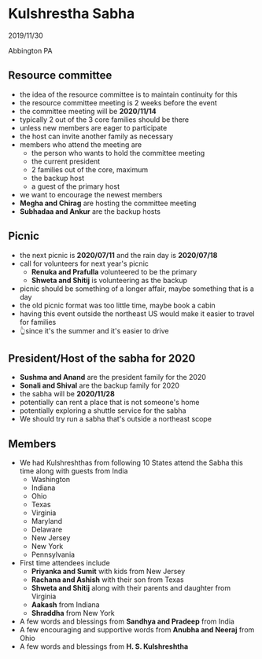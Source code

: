 # Kulshrestha Sabha

2019/11/30

Abbington PA

## Resource committee

- the idea of the resource committee is to maintain continuity for this
- the resource committee meeting is 2 weeks before the event
- the committee meeting will be **2020/11/14**
- typically 2 out of the 3 core families should be there
- unless new members are eager to participate
- the host can invite another family as necessary
- members who attend the meeting are
  - the person who wants to hold the committee meeting
  - the current president
  - 2 families out of the core, maximum
  - the backup host
  - a guest of the primary host
- we want to encourage the newest members
- **Megha and Chirag** are hosting the committee meeting
- **Subhadaa and Ankur** are the backup hosts

## Picnic

- the next picnic is **2020/07/11** and the rain day is **2020/07/18**
- call for volunteers for next year's picnic
  - **Renuka and Prafulla** volunteered to be the primary
  - **Shweta and Shitij** is volunteering as the backup
- picnic should be something of a longer affair, maybe something that is a day
- the old picnic format was too little time, maybe book a cabin
- having this event outside the northeast US would make it easier to travel for families
- 👆since it's the summer and it's easier to drive

## President/Host of the sabha for 2020

- **Sushma and Anand** are the president family for the 2020
- **Sonali and Shival** are the backup family for 2020
- the sabha will be **2020/11/28**
- potentially can rent a place that is not someone's home
- potentially exploring a shuttle service for the sabha
- We should try run a sabha that's outside a northeast scope

## Members

- We had Kulshreshthas from following 10 States attend the Sabha this time along with guests from India
  - Washington
  - Indiana
  - Ohio
  - Texas
  - Virginia
  - Maryland
  - Delaware
  - New Jersey
  - New York
  - Pennsylvania
- First time attendees include
  - **Priyanka and Sumit** with kids from New Jersey
  - **Rachana and Ashish** with their son from Texas
  - **Shweta and Shitij** along with their parents and daughter from Virginia
  - **Aakash** from Indiana
  - **Shraddha** from New York
- A few words and blessings from **Sandhya and Pradeep** from India
- A few encouraging and supportive words from **Anubha and Neeraj** from Ohio
- A few words and blessings from **H. S. Kulshreshtha**
